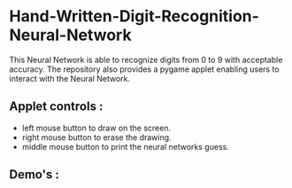 # Hand-Written-Digit-Recognition-Neural-Network

This Neural Network is able to recognize digits from 0 to 9 with acceptable accuracy. The repository also provides a pygame applet enabling users to interact with the Neural
Network. 

## Applet controls :
 - left mouse button to draw on the screen.
 - right mouse button to erase the drawing.
 - middle mouse button to print the
   neural networks guess.
   
## Demo's : 
